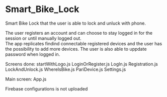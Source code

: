 # Smart_Bike_Lock

Smart Bike Lock that the user is able to lock and unluck with phone. 

The user registers an account and can choose to stay logged in for the session or until manually logged out.  
The app replicates findind connectable registered devices and the user has the possibility to add more devices. 
The user is also able to uppdate password when logged in.


Screens done: 
startWithLogo.js
LoginOrRegister.js
LogIn.js
Registration.js
LockAndUnlock.js
WhereIsBike.js
PariDevice.js
Settings.js

Main screen:
App.js

Firebase configurations is not uploaded

